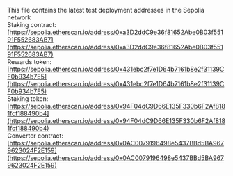 This file contains the latest test deployment addresses in the Sepolia network<br/>Staking contract: [https://sepolia.etherscan.io/address/0xa3D2ddC9e36f81652Abe0B03f55191F552683AB7](https://sepolia.etherscan.io/address/0xa3D2ddC9e36f81652Abe0B03f55191F552683AB7)<br/>Rewards token: [https://sepolia.etherscan.io/address/0x431ebc2f7e1D64b7161b8e2f31139CF0b934b7E5](https://sepolia.etherscan.io/address/0x431ebc2f7e1D64b7161b8e2f31139CF0b934b7E5)<br/>Staking token: [https://sepolia.etherscan.io/address/0x94F04dC9D66E135F330b6F2Af8181fcf188490b4](https://sepolia.etherscan.io/address/0x94F04dC9D66E135F330b6F2Af8181fcf188490b4)<br/>Converter contract: [https://sepolia.etherscan.io/address/0x0AC0079196498e5437BBd5BA9679623024F2E159](https://sepolia.etherscan.io/address/0x0AC0079196498e5437BBd5BA9679623024F2E159)<br/>